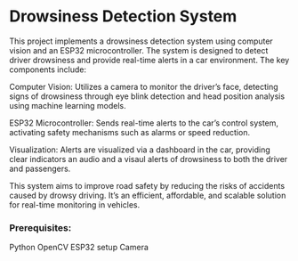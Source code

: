 # **Drowsiness Detection System**

This project implements a drowsiness detection system using computer vision and an ESP32 microcontroller. The system is designed to detect driver drowsiness and provide real-time alerts in a car environment. The key components include:

Computer Vision: Utilizes a camera to monitor the driver’s face, detecting signs of drowsiness through eye blink detection and head position analysis using machine learning models.

ESP32 Microcontroller: Sends real-time alerts to the car’s control system, activating safety mechanisms such as alarms or speed reduction.

Visualization: Alerts are visualized via a dashboard in the car, providing clear indicators an audio and a visaul alerts of drowsiness to both the driver and passengers.

This system aims to improve road safety by reducing the risks of accidents caused by drowsy driving. It’s an efficient, affordable, and scalable solution for real-time monitoring in vehicles.

### Prerequisites:
Python
OpenCV
ESP32 setup
Camera
